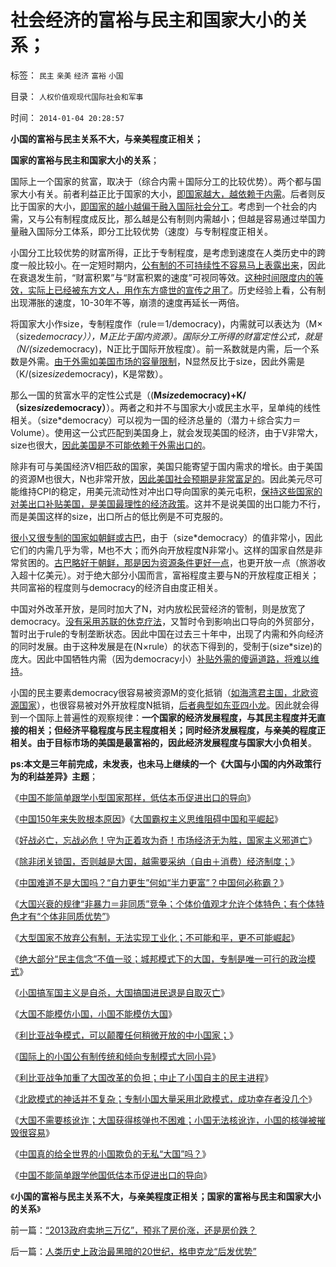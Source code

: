 # 社会经济的富裕与民主和国家大小的关系；

标签： `民主` `亲美` `经济` `富裕` `小国` 

目录： `人权价值观现代国际社会和军事`

时间： `2014-01-04 20:28:57`

**小国的富裕与民主关系不大，与亲美程度正相关；**

**国家的富裕与民主和国家大小的关系**；

国际上一个国家的贫富，取决于（综合内需＋国际分工的比较优势）。两个都与国家大小有关。前者利益正比于国家的大小，[即国家越大，越依赖于内需](../../../2012/1/23/越是大国越依赖内需，越不能闭关锁国,越依赖于市场经济.md)。后者则反比于国家的大小，[即国家的越小越偏于融入国际社会分工](http://blog.sina.com.cn/u/5563a64d01017uem)。考虑到一个社会的内需，又与公有制程度成反比，那么越是公有制则内需越小；但越是容易通过举国力量融入国际分工体系，即分工比较优势（速度）与专制程度正相关。

小国分工比较优势的财富所得，正比于专制程度，是考虑到速度在人类历史中的跨度一般比较小。在一定短时期内，[公有制的不可持续性不容易马上表露出来](../../../2011/6/4/经济学的真理标准是“可持续”.md)，因此在衰退发生前，“财富积累”与“财富积累的速度”可视同等效。[这种时间限度内的等效，实际上已经被东方文人，用作东方盛世的宣传之用了](../../../2011/8/11/穆斯林社会对中国模式好评如潮.md)。历史经验上看，公有制出现滞胀的速度，10-30年不等，崩溃的速度再延长一两倍。

将国家大小作size，专制程度作（rule＝1/democracy)，内需就可以表达为（M×（size*democracy）），M正比于国内资源）。国际分工所得的财富定性公式，就是（N/(size*democracy)，N正比于国际开放程度）。前一系数就是内需，后一个系数是外需。[由于外需如美国市场的容量限制](../../../2010/7/9/中国不消费人民币将永远低估养美国懒人.md)，N显然反比于size，因此外需是（K/(size*size*democracy)，K是常数）。

那么一国的贫富水平的定性公式是（(**M*size*democracy)+K/（size*size*democracy）**）。两者之和并不与国家大小或民主水平，呈单纯的线性相关。（size*democracy）可以视为一国的经济总量的（潜力＋综合实力＝Volume）。使用这一公式匹配到美国身上，就会发现美国的经济，由于V非常大，size也很大，[因此美国是不可能依赖于外需出口的](../../../2011/9/20/美国中产者内需的市场，占全世界绝大部分.md)。

除非有可与美国经济V相匹敌的国家，美国只能寄望于国内需求的增长。由于美国的资源M也很大，N也非常开放，[因此美国社会预期是非常富足的](../../../2011/12/30/特色数字定律，美式数字的自私自利.md)。因此美元尽可能维持CPI的稳定，用美元流动性对冲出口导向国家的美元屯积，[保持这些国家的对美出口补贴美国，是美国最理性的经济政策](../../../2008/7/19/美国战无不胜的强大，纯属狗屎运.md)。这并不是说美国的出口能力不行，而是美国这样的size，出口所占的低比例是不可克服的。

[很小又很专制的国家如朝鲜或古巴](../../../2009/6/3/朝鲜是个天堂，衣食住行减肥死都免费.md)，由于（size*democracy）的值非常小，因此它们的内需几乎为零，M也不大；而外向开放程度N非常小。这样的国家自然是非常贫困的。[古巴略好于朝鲜，那是因为资源条件更好一点](http://hi.baidu.com/darthchn/blog/item/8361f3917e62e784a977a4a9.html)，也更开放一点（旅游收入超十亿美元）。对于绝大部分小国而言，富裕程度主要与N的开放程度正相关；共同富裕的程度则与democracy的经济自由度正相关。

中国对外改革开放，是同时加大了N，对内放松民营经济的管制，则是放宽了democracy。[没有采用苏联的休克疗法](../../../2011/2/11/废除国企专营和垄断权，卖国将没门！.md)，又暂时令到影响出口导向的外贸部分，暂时出于rule的专制垄断状态。因此中国在过去三十年中，出现了内需和外向经济的同时发展。由于这种发展是在(N×rule）的状态下得到的，受制于(size*size)的庞大。因此中国牺牲内需（因为democracy小）[补贴外需的傻逼道路，将难以维持](../../../2010/10/1/拨乱反正就会有“失去的几十年”——＞比亡国强！.md)。

小国的民主要素democracy很容易被资源M的变化抵销（[如海湾君主国，北欧资源国家](../../../2011/6/28/北欧模式不是经济学命题.md)），也很容易被对外开放程度N抵销，[后者典型如东亚四小龙](../../../2010/5/15/乱世和血性和东亚傻逼大赛史.md)。因此就会得到一个国际上普遍性的观察规律：**一个国家的经济发展程度，与其民主程度并无直接的相关；但经济平稳程度与民主程度相关；同时经济发展程度，与亲美的程度正相关。由于目标市场的美国是最富裕的，因此经济发展程度与国家大小负相关**。

**ps:本文是三年前完成，未发表，也未马上继续的一个《大国与小国的内外政策行为的利益差异》主题**；

《[中国不能简单跟学小型国家那样，低估本币促进出口的导向](../../../2008/7/18/中国不能简单跟学他国低估本币促进出口的导向.md)》

《[中国150年来失败根本原因](../../../2008/11/24/中国150年来失败根本原因.md)》《[大国霸权主义思维阻碍中国和平崛起](../../../2009/10/1/大国霸权主义阻碍中国和平崛起.md)》

《[好战必亡，忘战必危！守为正着攻为奇！市场经济无为胜，国家主义邪道亡](../../../2009/12/15/好战必亡，忘战必危.md)》

《[除非闭关锁国，否则越是大国，越需要采纳（自由＋消费）经济制度；](../../../2011/6/28/向北欧模式学习的南欧最糟糕.md)》

《[中国难道不是大国吗？“自力更生”何如“半力更富”？中国何必称霸？](../../../2011/8/12/中国不是大国吗？.md)》

《[大国兴衰的规律“非暴力＝非同质”竞争；个体价值观才允许个体特色；有个体特色才有“个体非同质优势”](../../../2011/9/22/大国兴衰的规律“非暴力＝非同质”竞争.md)》

《[大型国家不放弃公有制，无法实现工业化；不可能和平，更不可能崛起](../../../2012/6/15/绝大部分“民主信念”不值一驳.md)》

《[绝大部分“民主信念”不值一驳；城邦模式下的大国，专制是唯一可行的政治模式](../../../2012/6/15/绝大部分“民主信念”不值一驳.md)》

《[小国搞军国主义是自杀，大国搞国进民退是自取灭亡](../../../2012/7/12/非暴力竞争！最公平的社会进化论.md)》

《[大国不能模仿小国，小国不能模仿大国](../../../2012/2/25/WTO贸易模式，大国不能模仿小国，小国不能模仿大国.md)》

《[利比亚战争模式，可以颠覆任何稍微开放的中小国家；](../../../2012/2/16/中国否决叙利亚决议，符合普世的个体价值观.md)》

《[国际上的小国公有制传统和倾向专制模式大同小异](../../../2012/2/9/世界上小国的公有制和专制倾向大同小异.md)》

《[利比亚战争加重了大国改革的负担；中止了小国自主的民主进程](http://darthvad.blog.163.com/blog/static/533994702011101112845849/)》

《[北欧模式的神话并不复杂；专制小国大量采用北欧模式，成功幸存者没几个](../../../2011/6/27/北欧模式的神话并不复杂.md)》

《[大国不需要核讹诈；大国获得核弹也不困难；小国无法核讹诈，小国的核弹被摧毁很容易](../../../2011/4/6/核讹诈是没有用的.md)》

《[中国真的给全世界的小国欺负的无私“大国”吗？](../../../2009/9/30/中国是一个大国！.md)》

《[中国不能简单跟学他国低估本币促进出口的导向](../../../2008/7/18/中国不能简单跟学他国低估本币促进出口的导向.md)》

《**小国的富裕与民主关系不大，与亲美程度正相关；国家的富裕与民主和国家大小的关系**》



前一篇：[“2013政府卖地三万亿”，预兆了房价涨，还是房价跌？](../../../2014/1/3/“2013政府卖地三万亿”，预兆了房价涨，还是房价跌？.md)

后一篇：[人类历史上政治最黑暗的20世纪，格申克龙“后发优势”](../../../2014/1/4/人类历史上政治最黑暗的20世纪，格申克龙“后发优势”.md)